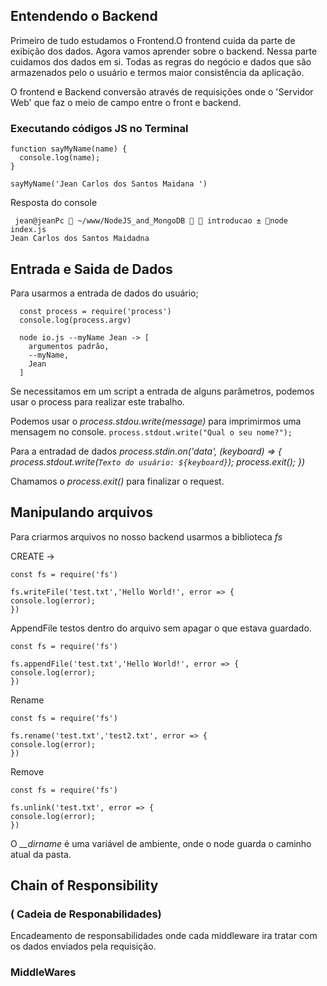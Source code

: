 ## Entendendo o Backend

Primeiro de tudo estudamos o Frontend.O frontend cuida da parte de exibição dos dados. Agora vamos aprender sobre o backend. Nessa parte cuidamos dos dados em si. Todas as regras do negócio e dados que são armazenados pelo o usuário e termos maior consistência da aplicação.

O frontend e Backend conversão através de requisições onde o 'Servidor Web' que faz o meio de campo entre o front e backend.

### Executando códigos JS no Terminal

``` 
function sayMyName(name) {
  console.log(name);
}

sayMyName('Jean Carlos dos Santos Maidana ')
```

Resposta do console

```
 jean@jeanPc  ~/www/NodeJS_and_MongoDB   introducao ± node index.js
Jean Carlos dos Santos Maidadna
```

## Entrada e Saida de Dados
  Para usarmos a entrada de dados do usuário;

  ```
    const process = require('process')
    console.log(process.argv)

    node io.js --myName Jean -> [
      argumentos padrão,
      --myName,
      Jean
    ]
  ```

Se necessitamos em um script a entrada de alguns parâmetros, podemos usar o process para realizar este trabalho.

Podemos usar o *process.stdou.write(message)* para imprimirmos uma mensagem no console.
`
 process.stdout.write("Qual o seu nome?");
 `

Para a entradad de dados *process.stdin.on('data', (keyboard) => {
 process.stdout.write(`Texto do usuário: ${keyboard}`);
 process.exit();
})*

Chamamos o *process.exit()* para finalizar o request.

## Manipulando arquivos
  Para criarmos arquivos no nosso backend usarmos a biblioteca *fs*

  CREATE ->

  ```
  const fs = require('fs')

fs.writeFile('test.txt','Hello World!', error => {
  console.log(error);
})
  ```

  AppendFile testos dentro do arquivo sem apagar  o que estava guardado.
  
  ```
  const fs = require('fs')

fs.appendFile('test.txt','Hello World!', error => {
  console.log(error);
})
  ```

  Rename

  ```
  const fs = require('fs')

fs.rename('test.txt','test2.txt', error => {
  console.log(error);
})
  ```

  Remove

  ```
  const fs = require('fs')

fs.unlink('test.txt', error => {
  console.log(error);
})
  ```

  O *__dirname* é uma variável de ambiente, onde o node guarda o caminho atual da pasta.

## Chain of Responsibility 
### ( Cadeia de Responabilidades)

Encadeamento de responsabilidades onde cada middleware ira tratar com os dados enviados pela requisição.

### MiddleWares
